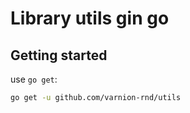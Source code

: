 # Library utils gin go

## Getting started
use `go get`:

```sh
go get -u github.com/varnion-rnd/utils
```